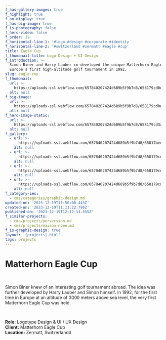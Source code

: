```yaml
---
f_has-gallery-images: true
f_highlight: true
f_on-display: true
f_has-big-image: true
f_is-photography: false
f_hero-video: false
f_order: 29
f_horizontal-line-1: '#logo #design #corporate #identity'
f_horizontal-line-2: '#switzerland #zermatt #eagle #cup'
title: Eagle Cup
f_thumbnail-title: Logo Design + UI Design
f_introduction: >-
  Simon Biner and Harry Lauber co-developed the unique Matterhorn Eagle Cup,
  Europe's first high-altitude golf tournament in 1992.
slug: eagle-cup
f_thumbnail:
  url: >-
    https://uploads-ssl.webflow.com/657840207424d689b5f9b7d8/658179cd0e13f32fb4f7e6bf_img_eaglecup_03.svg
  alt: null
f_big-image:
  url: >-
    https://uploads-ssl.webflow.com/657840207424d689b5f9b7d8/658179cd0e13f32fb4f7e6bf_img_eaglecup_03.svg
  alt: null
f_hero-image-static:
  url: >-
    https://uploads-ssl.webflow.com/657840207424d689b5f9b7d8/658179cd3a5087c1f3a9cf6e_img_eaglecup_05.jpg
  alt: null
f_gallery:
  - url: >-
      https://uploads-ssl.webflow.com/657840207424d689b5f9b7d8/65817beca045a6e103fbf2d9_full-logo-animated.svg
    alt: null
  - url: >-
      https://uploads-ssl.webflow.com/657840207424d689b5f9b7d8/658179cd555f4fef9cb6732b_img_eaglecup_08.svg
    alt: null
  - url: >-
      https://uploads-ssl.webflow.com/657840207424d689b5f9b7d8/658179cd22f8c5cabeea3336_img_eaglecup_02.jpg
    alt: null
  - url: >-
      https://uploads-ssl.webflow.com/657840207424d689b5f9b7d8/658179cd3a5087c1f3a9cf6e_img_eaglecup_05.jpg
    alt: null
f_category-ies:
  - cms/categories/graphic-design.md
updated-on: '2023-12-19T11:50:00.443Z'
created-on: '2023-12-19T11:11:22.780Z'
published-on: '2023-12-19T12:12:14.455Z'
f_similar-projects:
  - cms/projects/perversion.md
  - cms/projects/maison-noee.md
f_is-graphic-design: true
layout: '[projects].html'
tags: projects
---
```


Matterhorn Eagle Cup
====================

‍

Simon Biner knew of an interesting golf tournament abroad. The idea was further developed by Harry Lauber and Simon himself. In 1992, for the first time in Europe at an altitude of 3000 meters above sea level, the very first Matterhorn Eagle Cup was held.

‍

**Role:** Logotype Design & UI / UX Design  
**Client:** Matterhorn Eagle Cup  
**Location:** Zermatt, Switzerlandd
